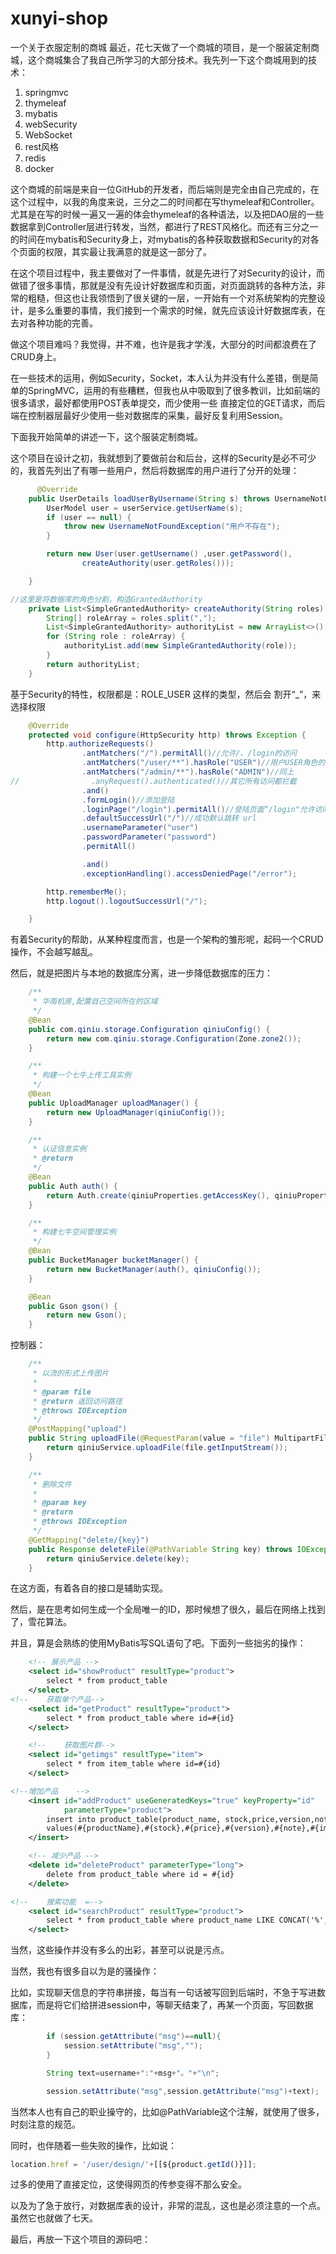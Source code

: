 # xunyi-shop
一个关于衣服定制的商城
最近，花七天做了一个商城的项目，是一个服装定制商城，这个商城集合了我自己所学习的大部分技术。我先列一下这个商城用到的技术：

1. springmvc
2. thymeleaf
3. mybatis
4. webSecurity
5. WebSocket
6. rest风格
7. redis
8. docker

这个商城的前端是来自一位GitHub的开发者，而后端则是完全由自己完成的，在这个过程中，以我的角度来说，三分之二的时间都在写thymeleaf和Controller。尤其是在写的时候一遍又一遍的体会thymeleaf的各种语法，以及把DAO层的一些数据拿到Controller层进行转发，当然，都进行了REST风格化。而还有三分之一的时间在mybatis和Security身上，对mybatis的各种获取数据和Security的对各个页面的权限，其实最让我满意的就是这一部分了。

在这个项目过程中，我主要做对了一件事情，就是先进行了对Security的设计，而做错了很多事情，那就是没有先设计好数据库和页面，对页面跳转的各种方法，非常的粗糙，但这也让我领悟到了很关键的一层，一开始有一个对系统架构的完整设计，是多么重要的事情，我们接到一个需求的时候，就先应该设计好数据库表，在去对各种功能的完善。

做这个项目难吗？我觉得，并不难，也许是我才学浅，大部分的时间都浪费在了CRUD身上。

在一些技术的运用，例如Security，Socket，本人认为并没有什么差错，倒是简单的SpringMVC，运用的有些糟糕，但我也从中吸取到了很多教训，比如前端的很多请求，最好都使用POST表单提交，而少使用一些 直接定位的GET请求，而后端在控制器层最好少使用一些对数据库的采集，最好反复利用Session。

下面我开始简单的讲述一下，这个服装定制商城。

这个项目在设计之初，我就想到了要做前台和后台，这样的Security是必不可少的，我首先列出了有哪一些用户，然后将数据库的用户进行了分开的处理：

```java
      @Override
    public UserDetails loadUserByUsername(String s) throws UsernameNotFoundException {
        UserModel user = userService.getUserName(s);
        if (user == null) {
            throw new UsernameNotFoundException("用户不存在");
        }

        return new User(user.getUsername() ,user.getPassword(),
                createAuthority(user.getRoles()));

    }

//这里是将数据库的角色分割，构造GrantedAuthority
    private List<SimpleGrantedAuthority> createAuthority(String roles) {
        String[] roleArray = roles.split(",");
        List<SimpleGrantedAuthority> authorityList = new ArrayList<>();
        for (String role : roleArray) {
            authorityList.add(new SimpleGrantedAuthority(role));
        }
        return authorityList;
    }
```

基于Security的特性，权限都是：ROLE_USER 这样的类型，然后会 割开“_”，来选择权限

```java
    @Override
    protected void configure(HttpSecurity http) throws Exception {
        http.authorizeRequests()
                .antMatchers("/").permitAll()//允许/、/login的访问
                .antMatchers("/user/**").hasRole("USER")//用户USER角色的用户访问有关/user下面的所有
                .antMatchers("/admin/**").hasRole("ADMIN")//同上
//                .anyRequest().authenticated()//其它所有访问都拦截
                .and()
                .formLogin()//添加登陆
                .loginPage("/login").permitAll()//登陆页面“/login"允许访问
                .defaultSuccessUrl("/")//成功默认跳转 url
                .usernameParameter("user")
                .passwordParameter("password")
                .permitAll()

                .and()
                .exceptionHandling().accessDeniedPage("/error");

        http.rememberMe();
        http.logout().logoutSuccessUrl("/");

    }
```

有着Security的帮助，从某种程度而言，也是一个架构的雏形呢，起码一个CRUD操作，不会越写越乱。

然后，就是把图片与本地的数据库分离，进一步降低数据库的压力：

```java
    /**
     * 华南机房,配置自己空间所在的区域
     */
    @Bean
    public com.qiniu.storage.Configuration qiniuConfig() {
        return new com.qiniu.storage.Configuration(Zone.zone2());
    }

    /**
     * 构建一个七牛上传工具实例
     */
    @Bean
    public UploadManager uploadManager() {
        return new UploadManager(qiniuConfig());
    }

    /**
     * 认证信息实例
     * @return
     */
    @Bean
    public Auth auth() {
        return Auth.create(qiniuProperties.getAccessKey(), qiniuProperties.getSecretKey());
    }

    /**
     * 构建七牛空间管理实例
     */
    @Bean
    public BucketManager bucketManager() {
        return new BucketManager(auth(), qiniuConfig());
    }

    @Bean
    public Gson gson() {
        return new Gson();
    }
```

控制器：

```java
    /**
     * 以流的形式上传图片
     *
     * @param file
     * @return 返回访问路径
     * @throws IOException
     */
    @PostMapping("upload")
    public String uploadFile(@RequestParam(value = "file") MultipartFile file) throws IOException {
        return qiniuService.uploadFile(file.getInputStream());
    }

    /**
     * 删除文件
     *
     * @param key
     * @return
     * @throws IOException
     */
    @GetMapping("delete/{key}")
    public Response deleteFile(@PathVariable String key) throws IOException {
        return qiniuService.delete(key);
    }
```

在这方面，有着各自的接口是辅助实现。

然后，是在思考如何生成一个全局唯一的ID，那时候想了很久，最后在网络上找到了，雪花算法。

并且，算是会熟练的使用MyBatis写SQL语句了吧。下面列一些拙劣的操作：

```xml
    <!-- 展示产品 -->
	<select id="showProduct" resultType="product">
		select * from product_table
	</select>
<!--	获取单个产品-->
	<select id="getProduct" resultType="product">
		select * from product_table where id=#{id}
	</select>

	<!--	获取图片群-->
	<select id="getimgs" resultType="item">
		select * from item_table where id=#{id}
	</select>

<!--增加产品	-->
	<insert id="addProduct" useGeneratedKeys="true" keyProperty="id"
			parameterType="product">
		insert into product_table(product_name, stock,price,version,note,img)
		values(#{productName},#{stock},#{price},#{version},#{note},#{img})
	</insert>

    <!-- 减少产品 -->
	<delete id="deleteProduct" parameterType="long">
		delete from product_table where id = #{id}
	</delete>

<!--	搜索功能  =-->
	<select id="searchProduct" resultType="product">
		select * from product_table where product_name LIKE CONCAT('%',#{productname},'%' )
	</select>
```

当然，这些操作并没有多么的出彩，甚至可以说是污点。

当然，我也有很多自以为是的骚操作：

比如，实现聊天信息的字符串拼接，每当有一句话被写回到后端时，不急于写进数据库，而是将它们给拼进session中，等聊天结束了，再某一个页面，写回数据库：

```java
        if (session.getAttribute("msg")==null){
            session.setAttribute("msg","");
        }

        String text=username+":"+msg+"。"+"\n";

        session.setAttribute("msg",session.getAttribute("msg")+text);
```

当然本人也有自己的职业操守的，比如@PathVariable这个注解，就使用了很多，时刻注意的规范。

同时，也伴随着一些失败的操作，比如说：

```javascript
location.href = '/user/design/'+[[${product.getId()}]];
```

过多的使用了直接定位，这使得网页的传参变得不那么安全。

以及为了急于放行，对数据库表的设计，非常的混乱，这也是必须注意的一个点。虽然它也就做了七天。

最后，再放一下这个项目的源码吧：
